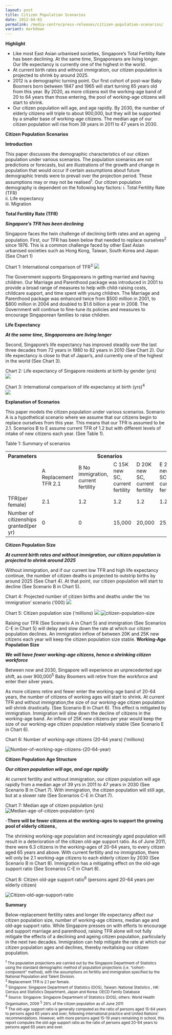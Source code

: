 ```yaml
---
layout: post
title: Citizen Population Scenarios
date: 2012-04-01
permalink: /media-centre/press-releases/citizen-population-scenarios/
variant: markdown
---
```

**Highlight**  
* Like most East Asian urbanised societies, Singapore’s Total Fertility Rate has been declining. At the same time, Singaporeans are living longer. Our life expectancy is currently one of the highest in the world.
* At current birth rates and without immigration, our citizen population is projected to shrink by around 2025.
* 2012 is a demographic turning point. Our first cohort of post-war Baby Boomers born between 1947 and 1965 will start turning 65 years old from this year. By 2020, as more citizens exit the working-age band of 20 to 64 years than those entering, the pool of working-age citizens will start to shrink.
* Our citizen population will age, and age rapidly. By 2030, the number of elderly citizens will triple to about 900,000, but they will be supported by a smaller base of working-age citizens. The median age of our citizen population will rise from 39 years in 2011 to 47 years in 2030.

**Citizen Population Scenarios**  

**Introduction**  
 
This paper discusses the demographic characteristics of our citizen population under various scenarios.
The population scenarios are not predictions or forecasts, but are illustrations of the growth and change in population that would occur if certain assumptions about future demographic trends were to prevail over the projection period. These assumptions may or may not be realised<sup>1</sup>.
Our citizen population demography is dependent on the following key factors:
i. Total Fertility Rate (TFR)  
ii. Life expectancy  
iii. Migration  

**Total Fertility Rate (TFR)**

_**Singapore’s TFR has been declining**_
 
Singapore faces the twin challenge of declining birth rates and an ageing population. First, our TFR has been below that needed to replace ourselves<sup>2</sup> since 1976. This is a common challenge faced by other East Asian urbanised societies such as Hong Kong, Taiwan, South Korea and Japan (See Chart 1)

Chart 1: International comparison of TFR<sup>3</sup>
![](/images/press%20release%20images/international_comparison_of_tfr.png)

The Government supports Singaporeans in getting married and having children. Our Marriage and Parenthood package was introduced in 2001 to provide a broad range of measures to help with child-raising costs, childcare support, and time spent with young children. The Marriage and Parenthood package was enhanced twice from $500 million in 2001, to $800 million in 2004 and doubled to $1.6 billion a year in 2008. The Government will continue to fine-tune its policies and measures to encourage Singaporean families to raise children.

**Life Expectancy**

_**At the same time, Singaporeans are living longer**_

Second, Singapore’s life expectancy has improved steadily over the last three
decades from 72 years in 1980 to 82 years in 2010 (See Chart 2). Our life
expectancy is close to that of Japan’s, and currently one of the highest in the world (See Chart 3).

Chart 2: Life expectancy of Singapore residents at birth by gender (yrs)  
![](/images/press%20release%20images/life_expectancy_of_singapore_residents_at_birth_by_gender.png)

Chart 3: International comparison of life expectancy at birth (yrs)<sup>4</sup>  
![](/images/press%20release%20images/international_comparison_of_life_expectancy_at_birth.png)

**Explanation of Scenarios**  
 
This paper models the citizen population under various scenarios. Scenario A is a hypothetical scenario where we assume that our citizens begin to replace ourselves from this year. This means that our TFR is assumed to be 2.1. Scenarios B to E assume current TFR of 1.2 but with different levels of intake of new citizens each year. (See Table 1).

Table 1: Summary of scenarios  

<table class="table-h">
  <tbody><tr>
   <th>Parameters</th>
    <th colspan="5">Scenarios</th>
  </tr>
  <tr>
    <td> </td>
    <td>A  Replacement TFR 2.1</td>
    <td>B  
     No immigration, current fertility</td>
    <td>C    
     15K new SC, current fertility</td>
    <td>D  
     20K new SC, current fertility</td>
    <td>E  
     25K new SC, current fertility</td>
   </tr>
 
 <tr>
    <td>TFR(per female) </td>
    <td>2.1</td>
    <td>1.2</td>
    <td>1.2</td>
    <td>1.2</td>
    <td>1.2</td>
   </tr>
   
   <tr>
    <td>Number of citizenships
granted(per yr)</td>
    <td>0</td>
    <td>0</td>
    <td>15,000</td>
    <td>20,000</td>
    <td>25,000</td>
  </tr>
 
</tbody></table>



**Citizen Population Size**

_**At current birth rates and without immigration, our citizen population is projected to shrink around 2025**_
 
Without immigration, and if our current low TFR and high life expectancy continue, the number of citizen deaths is projected to outstrip births by around 2025 (See Chart 4). At that point, our citizen population will start to decline (See Scenario B in Chart 5).

Chart 4: Projected number of citizen births and deaths under the ‘no immigration’ scenario (‘000)
![](/images/press%20release%20images/projected_number_of_citizen_births_and_deaths_under__no_immigration__scenario.png)

Chart 5: Citizen population size (‘millions) 
![](/images/press%20release%20images/citizen_population_size.png)
![citizen-population-size](https://github.com/isomerpages/isomerpages-stratgroup/raw/master/images/Press%20Release%20images/citizen-population-size.png)

Raising our TFR (See Scenario A in Chart 5) and immigration (See Scenarios C-E in Chart 5) will delay and slow down the rate at which our citizen population declines. An immigration inflow of between 20K and 25K new citizens each year will keep the citizen population size stable.
**Working-Age Population Size**

_**We will have fewer working-age citizens, hence a shrinking citizen workforce**_

Between now and 2030, Singapore will experience an unprecedented age shift, as over 900,000<sup>5</sup> Baby Boomers will retire from the workforce and enter their silver years.
 
As more citizens retire and fewer enter the working-age band of 20-64 years, the number of citizens of working ages will start to shrink. At current TFR and without immigration,the size of our working-age citizen population will shrink drastically. (See Scenario B in Chart 6). This effect is mitigated by immigration. Immigration will slow down the decline of citizens in the working-age band. An inflow of 25K new citizens per year would keep the size of our working-age citizen population relatively stable (See Scenario E in Chart 6).

Chart 6: Number of working-age citizens (20-64 years) (‘millions)

![Number-of-working-age-citizens-(20-64-year)](https://github.com/isomerpages/isomerpages-stratgroup/raw/master/images/Press%20Release%20images/number-of-working-age-citizens-(20-64-year).png)

**Citizen Population Age Structure**

_**Our citizen population will age, and age rapidly**_
 
At current fertility and without immigration, our citizen population will age rapidly from a median age of 39 yrs in 2011 to 47 years in 2030 (See Scenario B in Chart 7). With immigration, the citizen population will still age, but at a slower rate (See Scenarios C-E in Chart 7). 

Chart 7: Median age of citizen population (yrs)
![Median-age-of-citizen-population-(yrs)](https://github.com/isomerpages/isomerpages-stratgroup/raw/master/images/Press%20Release%20images/median-age-of-citizen-population-(yrs).png)

-**There will be fewer citizens at the working-ages to support the growing pool of elderly citizens**_ 

The shrinking working-age population and increasingly aged population will result in a deterioration of the citizen old-age support ratio. As of June 2011, there were 6.3 citizens in the working-ages of 20-64 years, to every citizen aged 65 years and above. With current fertility and no immigration, there will only be 2.1 working-age citizens to each elderly citizen by 2030 (See Scenario B in Chart 8). Immigration has a mitigating effect on the old-age support ratio (See Scenarios C-E in Chart 8).

Chart 8: Citizen old-age support ratio<sup>6</sup>
(persons aged 20-64 years per elderly citizen)

![Citizen-old-age-support-ratio](https://github.com/isomerpages/isomerpages-stratgroup/raw/master/images/Press%20Release%20images/citizen-old-age-support-ratio.png)

**Summary**
 
Below-replacement fertility rates and longer life expectancy affect our citizen population size, number of working-age citizens, median age and old-age support ratio. While Singapore presses on with efforts to encourage and support marriage and parenthood, raising TFR alone will not fully mitigate the effects of a declining and ageing citizen population, particularly in the next two decades. Immigration can help mitigate the rate at which our citizen population ages and declines, thereby revitalising our citizen population.

<sub><sup>1</sup> The population projections are carried out by the Singapore Department of Statistics using the standard demographic method of population projections (i.e. “cohort-component” method), with the assumptions on fertility and immigration specified by the National Population and Talent Division.</sub>     
<sub><sup>2</sup> Replacement TFR is 2.1 per female.</sub>    
<sub><sup>3</sup> Singapore: Singapore Department of Statistics (DOS), Taiwan: National Statistics , HK: Census and Statistics Department, Japan and Korea: OECD Family Database</sub>  
<sub><sup>4</sup> Source: Singapore: Singapore Department of Statistics (DOS), others: World Health Organisation, 2009</sub>
<sub><sup>5</sup> 29% of the citizen population as of June 2011</sub>  
<sub><sup>6</sup> The old-age support ratio is generally computed as the ratio of persons aged 15-64 years to persons aged 65 years and over, following international practice and United Nations’ recommendations. However, with more persons aged 15-19 years remaining in school, this report computes the old-age support ratio as the ratio of persons aged 20-64 years to persons aged 65 years and over.</sub>